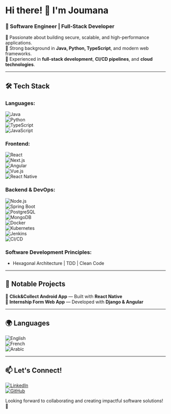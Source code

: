# Hi there! 👋 I'm Joumana  

### 🚀 Software Engineer | Full-Stack Developer  

🔹 Passionate about building secure, scalable, and high-performance applications.  
🔹 Strong background in **Java, Python, TypeScript**, and modern web frameworks.  
🔹 Experienced in **full-stack development**, **CI/CD pipelines**, and **cloud technologies**.  

---

## 🛠️ Tech Stack  

### **Languages:**  
![Java](https://img.shields.io/badge/Java-ED8B00?style=for-the-badge&logo=openjdk&logoColor=white)  
![Python](https://img.shields.io/badge/Python-3776AB?style=for-the-badge&logo=python&logoColor=white)  
![TypeScript](https://img.shields.io/badge/TypeScript-007ACC?style=for-the-badge&logo=typescript&logoColor=white)  
![JavaScript](https://img.shields.io/badge/JavaScript-F7DF1E?style=for-the-badge&logo=javascript&logoColor=black)  

### **Frontend:**  
![React](https://img.shields.io/badge/React-20232A?style=for-the-badge&logo=react&logoColor=61DAFB)  
![Next.js](https://img.shields.io/badge/Next.js-000000?style=for-the-badge&logo=nextdotjs&logoColor=white)  
![Angular](https://img.shields.io/badge/Angular-DD0031?style=for-the-badge&logo=angular&logoColor=white)  
![Vue.js](https://img.shields.io/badge/Vue.js-4FC08D?style=for-the-badge&logo=vue.js&logoColor=white)  
![React Native](https://img.shields.io/badge/React_Native-20232A?style=for-the-badge&logo=react&logoColor=61DAFB)  

### **Backend & DevOps:**  
![Node.js](https://img.shields.io/badge/Node.js-339933?style=for-the-badge&logo=nodedotjs&logoColor=white)  
![Spring Boot](https://img.shields.io/badge/Spring_Boot-6DB33F?style=for-the-badge&logo=springboot&logoColor=white)  
![PostgreSQL](https://img.shields.io/badge/PostgreSQL-336791?style=for-the-badge&logo=postgresql&logoColor=white)  
![MongoDB](https://img.shields.io/badge/MongoDB-4EA94B?style=for-the-badge&logo=mongodb&logoColor=white)  
![Docker](https://img.shields.io/badge/Docker-2496ED?style=for-the-badge&logo=docker&logoColor=white)  
![Kubernetes](https://img.shields.io/badge/Kubernetes-326CE5?style=for-the-badge&logo=kubernetes&logoColor=white)  
![Jenkins](https://img.shields.io/badge/Jenkins-D24939?style=for-the-badge&logo=jenkins&logoColor=white)  
![CI/CD](https://img.shields.io/badge/CI%2FCD-430098?style=for-the-badge&logo=githubactions&logoColor=white)  

### **Software Development Principles:**  
- Hexagonal Architecture | TDD | Clean Code  

---

## 🔨 Notable Projects  

📌 **Click&Collect Android App** — Built with **React Native**  
📌 **Internship Form Web App** — Developed with **Django & Angular**  

---

## 🌍 Languages  

![English](https://img.shields.io/badge/English-%2300599C.svg?style=for-the-badge&logo=language&logoColor=white)  
![French](https://img.shields.io/badge/French-%2300599C.svg?style=for-the-badge&logo=language&logoColor=white)  
![Arabic](https://img.shields.io/badge/Arabic-%2300599C.svg?style=for-the-badge&logo=language&logoColor=white)   

---

## 📫 Let's Connect!  

[![LinkedIn](https://img.shields.io/badge/LinkedIn-blue?style=for-the-badge&logo=linkedin)](https://www.linkedin.com/in/joumanaeldakar/)  
[![GitHub](https://img.shields.io/badge/GitHub-333?style=for-the-badge&logo=github)](https://github.com/JoumanaD)  

Looking forward to collaborating and creating impactful software solutions! 🚀  
